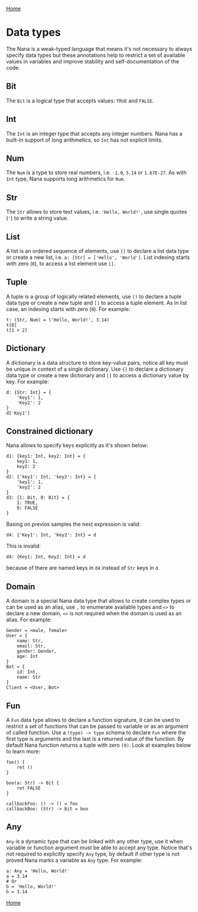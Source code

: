 [Home](README.md)

# Data types

The Nana is a weak-typed language that means it's not necessary to always specify data types but these annotations help to restrict a set of available values in variables and improve stability and self-documentation of the code.

## Bit

The `Bit` is a logical type that accepts values: `TRUE` and `FALSE`.

## Int

The `Int` is an integer type that accepts any integer numbers. Nana has a built-in support of long arithmetics, so `Int` has not explicit limits.

## Num

The `Num` is a type to store real numbers, i.e. `-1.0`, `3.14` or `1.67E-27`. As with `Int` type, Nana supports long arithmetics for `Num`.

## Str

The `Str` allows to store text values, i.e. `'Hello, World!'`, use single quotes (`'`) to write a string value.

## List

A list is an ordered sequence of elements, use `[]` to declare a list data type or create a new list, i.e. `a: [Str] = ['Hello', 'World']`. List indexing starts with zero (`0`), to access a list element use `[]`.

## Tuple

A tuple is a group of logically related elements, use `()` to declare a tuple data type or create a new tuple and `[]` to access a tuple element. As in list case, an indexing starts with zero (`0`). For example:

```
t: (Str, Num) = ('Hello, World!', 3.14)
t[0]
t[1 + 2]
```

## Dictionary

A dictionary is a data structure to store key-value pairs, notice all key must be unique in context of a single dictionary. Use `{}` to declare a dictionary data type or create a new dictionary and `[]` to access a dictionary value by key. For example:

```
d: {Str: Int} = {
    'Key1': 1,
    'Key2': 2
}
d['Key1']
```

## Constrained dictionary

Nana allows to specify keys explicitly as it's shown below:  

```
d1: {key1: Int, key2: Int} = {
    key1: 1,
    key2: 2
}
d2: {'key1': Int, 'key2': Int} = {
    'key1': 1,
    'key2': 2
}
d3: {1: Bit, 0: Bit} = {
    1: TRUE,
    0: FALSE
}
```

Basing on previos samples the next expression is valid:

```
d4: {'Key1': Int, 'Key2': Int} = d
```

This is invalid:

```
d4: {Key1: Int, Key2: Int} = d
```

because of there are named keys in `d4` instead of `Str` keys in `d`.

## Domain

A domain is a special Nana data type that allows to create complex types or can be used as an alias, use `,` to enumerate available types and `<>` to declare a new domain, `<>` is not required when the domain is used as an alias. For example:

```
Gender = <male, female>
User = {
    name: Str,
    email: Str,
    gender: Gender,
    age: Int
}
Bot = {
    id: Int,
    name: Str
}
Client = <User, Bot>
```

## Fun

A `Fun` data type allows to declare a function signature, it can be used to restrict a set of functions that can be passed to variable or as an argument of called function. Use a `(type) -> type` schema to declare `Fun` where the first type is arguments and the last is a returned value of the function. By default Nana function returns a tuple with zero `(0)`. Look at examples below to learn more:

```
foo() {
    ret ()
}

boo(a: Str) -> Bit {
    ret FALSE
}

callbackFoo: () -> () = foo
callbackBoo: (Str) -> Bit = boo
```

## Any

`Any` is a dynamic type that can be linked with any other type, use it when variable or function argument must be able to accept any type. Notice that's not required to explicitly specify `Any` type, by default if other type is not proved Nana marks a variable as `Any` type. For example:

```
a: Any = 'Hello, World!'
a = 3.14
# Or
b = 'Hello, World!'
b = 3.14
```

[Home](README.md)
